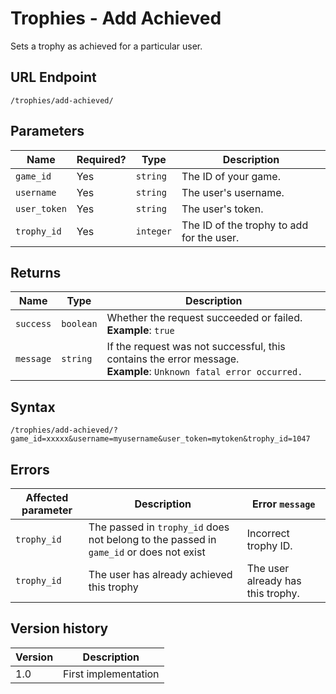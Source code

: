 # Trophies - Add Achieved

Sets a trophy as achieved for a particular user.

## URL Endpoint

```
/trophies/add-achieved/
```

## Parameters

| Name         | Required? | Type      | Description                               |
| ------------ | --------- | --------- | ----------------------------------------- |
| `game_id`    | Yes       | `string`  | The ID of your game.                      |
| `username`   | Yes       | `string`  | The user's username.                      |
| `user_token` | Yes       | `string`  | The user's token.                         |
| `trophy_id`  | Yes       | `integer` | The ID of the trophy to add for the user. |

## Returns

| Name      | Type      | Description                                                                                                           |
| --------- | --------- | --------------------------------------------------------------------------------------------------------------------- |
| `success` | `boolean` | Whether the request succeeded or failed. <br> **Example**: `true`                                                     |
| `message` | `string`  | If the request was not successful, this contains the error message. <br> **Example**: `Unknown fatal error occurred.` |

## Syntax

```
/trophies/add-achieved/?game_id=xxxxx&username=myusername&user_token=mytoken&trophy_id=1047
```

## Errors

| Affected parameter | Description                                                                            | Error `message`                                   |
| ------------------ | -------------------------------------------------------------------------------------- | ------------------------------------------------- |
| `trophy_id`        | The passed in `trophy_id` does not belong to the passed in `game_id` or does not exist | Incorrect trophy ID.                              |
| `trophy_id`        | The user has already achieved this trophy                                              | The user already has this trophy.                 |

## Version history

| Version | Description          |
| ------- | -------------------- |
| 1.0     | First implementation |
